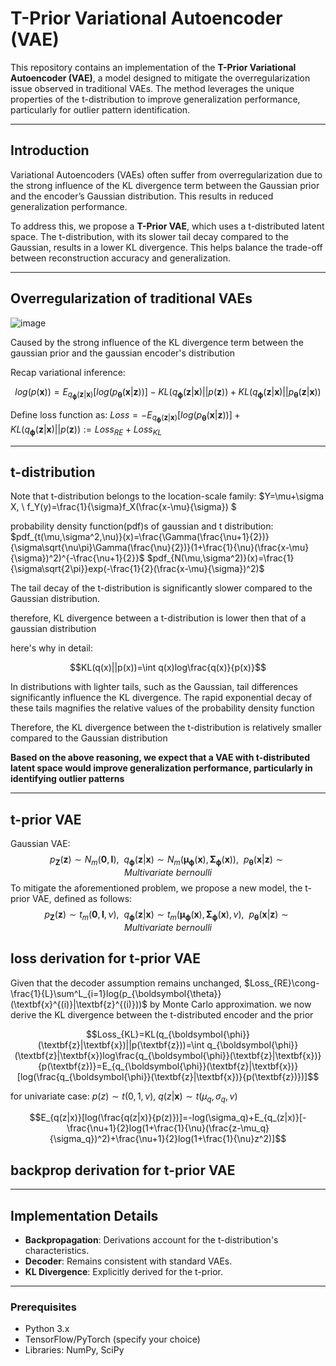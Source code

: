 # T-Prior Variational Autoencoder (VAE)

This repository contains an implementation of the **T-Prior Variational Autoencoder (VAE)**, a model designed to mitigate the overregularization issue observed in traditional VAEs. The method leverages the unique properties of the t-distribution to improve generalization performance, particularly for outlier pattern identification.

---

## Introduction

Variational Autoencoders (VAEs) often suffer from overregularization due to the strong influence of the KL divergence term between the Gaussian prior and the encoder’s Gaussian distribution. This results in reduced generalization performance.

To address this, we propose a **T-Prior VAE**, which uses a t-distributed latent space. The t-distribution, with its slower tail decay compared to the Gaussian, results in a lower KL divergence. This helps balance the trade-off between reconstruction accuracy and generalization.

---

## Overregularization of traditional VAEs
![image](https://github.com/user-attachments/assets/274c5c73-3812-49a1-a594-f0ccca597a89)

Caused by the strong influence of the KL divergence term between the gaussian prior and the gaussian encoder's distribution

Recap variational inference: 

$$log(p(\textbf{x}))=E_{q_{\boldsymbol{\phi}}(\textbf{z}|\textbf{x})}[log(p_{\boldsymbol{\theta}}(\textbf{x}|\textbf{z}))]-KL(q_{\boldsymbol{\phi}}(\textbf{z}|\textbf{x})||p(\textbf{z}))+KL(q_{\boldsymbol{\phi}}(\textbf{z}|\textbf{x})||p_{\boldsymbol{\theta}}(\textbf{z}|\textbf{x}))$$

Define loss function as: $Loss=-E_{q_{\boldsymbol{\phi}}(\textbf{z}|\textbf{x})}[log(p_{\boldsymbol{\theta}}(\textbf{x}|\textbf{z}))]+KL(q_{\boldsymbol{\phi}}(\textbf{z}|\textbf{x})||p(\textbf{z})):= Loss_{RE} + Loss_{KL}$

---

## t-distribution
Note that t-distribution belongs to the location-scale family: $Y=\mu+\sigma X, \ f_Y(y)=\frac{1}{\sigma}f_X(\frac{x-\mu}{\sigma}) $

probability density function(pdf)s of gaussian and t distribution: 
$pdf_{t(\mu,\sigma^2,\nu)}(x)=\frac{\Gamma(\frac{\nu+1}{2})}{\sigma\sqrt{\nu\pi}\Gamma(\frac{\nu}{2})}(1+\frac{1}{\nu}(\frac{x-\mu}{\sigma})^2)^{-\frac{\nu+1}{2}}$
$pdf_{N(\mu,\sigma^2)}(x)=\frac{1}{\sigma\sqrt{2\pi}}exp(-\frac{1}{2}(\frac{x-\mu}{\sigma})^2)$

The tail decay of the t-distribution is significantly slower compared to the Gaussian distribution.

therefore, KL divergence between a t-distribution is lower then that of a gaussian distribution

here's why in detail: 

$$KL(q(x)||p(x))=\int q(x)log\frac{q(x)}{p(x)}$$

In distributions with lighter tails, such as the Gaussian, tail differences significantly influence the KL divergence. The rapid exponential decay of these tails magnifies the relative values of the probability density function

Therefore, the KL divergence between the t-distribution is relatively smaller compared to the Gaussian distribution

**Based on the above reasoning, we expect that a VAE with t-distributed latent space would improve generalization performance, particularly in identifying outlier patterns**


---


## t-prior VAE
Gaussian VAE:
$$p_\textbf{Z}(\textbf{z})\sim N_m(\textbf{0},\textbf{I}),\ \  q_{\boldsymbol{\phi}}(\textbf{z}|\textbf{x}) \sim N_m(\boldsymbol{\mu}_{\boldsymbol{\phi}}(\textbf{x}),\boldsymbol{\Sigma}_{\boldsymbol{\phi}}(\textbf{x})),\ \  p_{\boldsymbol{\theta}}(\textbf{x}|\textbf{z}) \sim Multivariate \ bernoulli$$
To mitigate the aforementioned problem, we propose a new model, the t-prior VAE, defined as follows:
$$p_\textbf{Z}(\textbf{z})\sim t_m(\textbf{0},\textbf{I},\nu),\ \ q_{\boldsymbol{\phi}}(\textbf{z}|\textbf{x}) \sim t_m(\boldsymbol{\mu}_{\boldsymbol{\phi}}(\textbf{x}),\boldsymbol{\Sigma}_{\boldsymbol{\phi}}(\textbf{x}),\nu),\ \ p_{\boldsymbol{\theta}}(\textbf{x}|\textbf{z}) \sim Multivariate \ bernoulli$$

## loss derivation for t-prior VAE
Given that the decoder assumption remains unchanged, $Loss_{RE}\cong-\frac{1}{L}\sum^L_{i=1}log(p_{\boldsymbol{\theta}}(\textbf{x}^{(i)}|\textbf{z}^{(i)}))$ by Monte Carlo approximation.
we now derive the KL divergence between the t-distributed encoder and the prior

$$Loss_{KL}=KL(q_{\boldsymbol{\phi}}(\textbf{z}|\textbf{x})||p(\textbf{z}))=\int q_{\boldsymbol{\phi}}(\textbf{z}|\textbf{x})log\frac{q_{\boldsymbol{\phi}}(\textbf{z}|\textbf{x})}{p(\textbf{z})}=E_{q_{\boldsymbol{\phi}}(\textbf{z}|\textbf{x})}[log(\frac{q_{\boldsymbol{\phi}}(\textbf{z}|\textbf{x})}{p(\textbf{z})})]$$

for univariate case: $p(z)\sim t(0,1,\nu), \ q(z|\textbf{x}) \sim t(\mu_q,\sigma_q,\nu)$ 

$$E_{q(z|x)}[log(\frac{q(z|x)}{p(z)})]=-log(\sigma_q)+E_{q_(z|x)}[-\frac{\nu+1}{2}log(1+\frac{1}{\nu}(\frac{z-\mu_q}{\sigma_q})^2)+\frac{\nu+1}{2}log(1+\frac{1}{\nu}z^2)]$$



## backprop derivation for t-prior VAE



---

## Implementation Details

- **Backpropagation**: Derivations account for the t-distribution's characteristics.
- **Decoder**: Remains consistent with standard VAEs.
- **KL Divergence**: Explicitly derived for the t-prior.

---

### Prerequisites
- Python 3.x
- TensorFlow/PyTorch (specify your choice)
- Libraries: NumPy, SciPy
